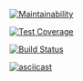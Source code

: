 [![Maintainability](https://api.codeclimate.com/v1/badges/a99a88d28ad37a79dbf6/maintainability)](https://codeclimate.com/github/codeclimate/codeclimate/maintainability)

[![Test Coverage](https://api.codeclimate.com/v1/badges/a99a88d28ad37a79dbf6/test_coverage)](https://codeclimate.com/github/codeclimate/codeclimate/test_coverage)

[![Build Status](https://travis-ci.org/frankylamps/python-project-lvl1.svg?branch=master)](https://travis-ci.org/frankylamps/python-project-lvl1)

[![asciicast](https://asciinema.org/a/DHRoRJJwAe0G4CjYMHF3LmeFl.svg)](https://asciinema.org/a/DHRoRJJwAe0G4CjYMHF3LmeFl)